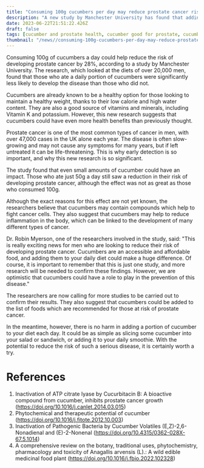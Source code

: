 ```yaml
---
title: "Consuming 100g cucumbers per day may reduce prostate cancer risk by 28%"
description: "A new study by Manchester University has found that adding 100g of cucumbers to your diet each day could reduce the risk of developing prostate cancer by 28%."
date: 2023-06-22T21:51:22.426Z
draft: false
tags: [cucumber and prostate health, cucumber good for prostate, cucumber prostate, cucumbers and cancer, cucumber anti inflammatory]
thumbnail: "/news//consuming-100g-cucumbers-per-day-may-reduce-prostate-cancer-risk-by-28/thumb.png"
---
```


Consuming 100g of cucumbers a day could help reduce the risk of developing prostate cancer by 28%, according to a study by Manchester University. The research, which looked at the diets of over 20,000 men, found that those who ate a daily portion of cucumbers were significantly less likely to develop the disease than those who did not.

Cucumbers are already known to be a healthy option for those looking to maintain a healthy weight, thanks to their low calorie and high water content. They are also a good source of vitamins and minerals, including Vitamin K and potassium. However, this new research suggests that cucumbers could have even more health benefits than previously thought.

Prostate cancer is one of the most common types of cancer in men, with over 47,000 cases in the UK alone each year. The disease is often slow-growing and may not cause any symptoms for many years, but if left untreated it can be life-threatening. This is why early detection is so important, and why this new research is so significant.

The study found that even small amounts of cucumber could have an impact. Those who ate just 50g a day still saw a reduction in their risk of developing prostate cancer, although the effect was not as great as those who consumed 100g.

Although the exact reasons for this effect are not yet known, the researchers believe that cucumbers may contain compounds which help to fight cancer cells. They also suggest that cucumbers may help to reduce inflammation in the body, which can be linked to the development of many different types of cancer.

Dr. Robin Myerson, one of the researchers involved in the study, said: "This is really exciting news for men who are looking to reduce their risk of developing prostate cancer. Cucumbers are an accessible and affordable food, and adding them to your daily diet could make a huge difference. Of course, it is important to remember that this is just one study, and more research will be needed to confirm these findings. However, we are optimistic that cucumbers could have a role to play in the prevention of this disease." 

The researchers are now calling for more studies to be carried out to confirm their results. They also suggest that cucumbers could be added to the list of foods which are recommended for those at risk of prostate cancer.

In the meantime, however, there is no harm in adding a portion of cucumber to your diet each day. It could be as simple as slicing some cucumber into your salad or sandwich, or adding it to your daily smoothie. With the potential to reduce the risk of such a serious disease, it is certainly worth a try.

# References

1. Inactivation of ATP citrate lyase by Cucurbitacin B: A bioactive compound from cucumber, inhibits prostate cancer growth (https://doi.org/10.1016/j.canlet.2014.03.015)
2. Phytochemical and therapeutic potential of cucumber (https://doi.org/10.1016/j.fitote.2012.10.003)
3. Inactivation of Pathogenic Bacteria by Cucumber Volatiles (E,Z)-2,6-Nonadienal and (E)-2-Nonenal (https://doi.org/10.4315/0362-028X-67.5.1014)
4. A comprehensive review on the botany, traditional uses, phytochemistry, pharmacology and toxicity of Anagallis arvensis (L).: A wild edible medicinal food plant (https://doi.org/10.1016/j.fbio.2022.102328)


